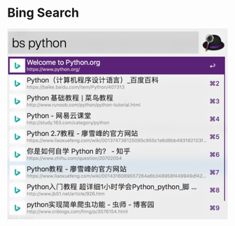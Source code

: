 # Bing Search
![How to use](https://github.com/gedongdong/workflow/blob/master/BingSearch/WX20180321-143556%402x.png)

